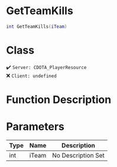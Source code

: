 # GetTeamKills
```lua
int GetTeamKills(iTeam)
```
# Class
✔️ `Server: CDOTA_PlayerResource`  
❌ `Client: undefined`  

# Function Description

# Parameters
Type|Name|Description
--|--|--
int|iTeam|No Description Set
